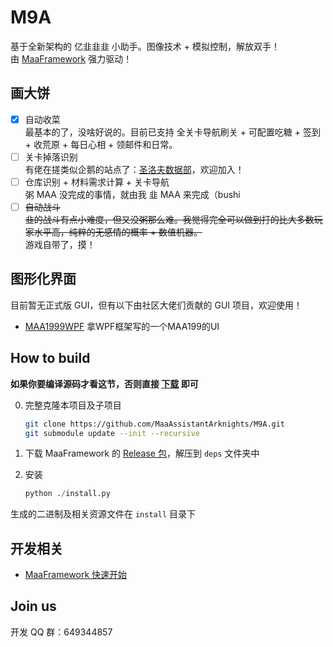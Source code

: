 # M9A

基于全新架构的 亿韭韭韭 小助手。图像技术 + 模拟控制，解放双手！  
由 [MaaFramework](https://github.com/MaaAssistantArknights/MaaFramework) 强力驱动！

## 画大饼

- [x] 自动收菜  
  最基本的了，没啥好说的。目前已支持 全关卡导航刷关 + 可配置吃糖 + 签到 + 收荒原 + 每日心相 + 领邮件和日常。
- [ ] 关卡掉落识别  
  有佬在搓类似企鹅的站点了：[圣洛夫数据部](https://github.com/St-Pavlov-Data-Department)，欢迎加入！
- [ ] 仓库识别 + 材料需求计算 + 关卡导航  
  粥 MAA 没完成的事情，就由我 韭 MAA 来完成（bushi
- [ ] ~~自动战斗~~  
  ~~韭的战斗有点小难度，但又没粥那么难。我觉得完全可以做到打的比大多数玩家水平高，纯粹的无感情的概率 + 数值机器。~~  
  游戏自带了，摸！

## 图形化界面

目前暂无正式版 GUI，但有以下由社区大佬们贡献的 GUI 项目，欢迎使用！

- [MAA1999WPF](https://github.com/MLAcookie/MAA1999WPF) 拿WPF框架写的一个MAA199的UI

## How to build

**如果你要编译源码才看这节，否则直接 [下载](https://github.com/MaaAssistantArknights/M9A/releases) 即可**

0. 完整克隆本项目及子项目

    ```bash
    git clone https://github.com/MaaAssistantArknights/M9A.git
    git submodule update --init --recursive
    ```

1. 下载 MaaFramework 的 [Release 包](https://github.com/MaaAssistantArknights/MaaFramework/releases)，解压到 `deps` 文件夹中
2. 安装

    ```python
    python ./install.py
    ```

生成的二进制及相关资源文件在 `install` 目录下

## 开发相关

- [MaaFramework 快速开始](https://github.com/MaaAssistantArknights/MaaFramework/blob/main/docs/zh_cn/1.1-%E5%BF%AB%E9%80%9F%E5%BC%80%E5%A7%8B.md)

## Join us

开发 QQ 群：649344857
